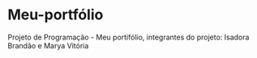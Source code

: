 # Meu-portfólio
Projeto de Programação - Meu portifólio, integrantes do projeto: Isadora Brandão e Marya Vitória
